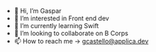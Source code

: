 - 👋 Hi, I’m Gaspar
- 👀 I’m interested in Front end dev
- 🌱 I’m currently learning Swift
- 💞️ I’m looking to collaborate on B Corps
- 📫 How to reach me -> gcastello@applica.dev
